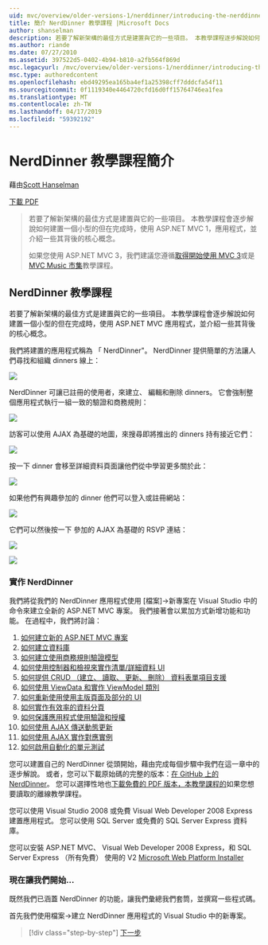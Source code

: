 ```yaml
---
uid: mvc/overview/older-versions-1/nerddinner/introducing-the-nerddinner-tutorial
title: 簡介 NerdDinner 教學課程 |Microsoft Docs
author: shanselman
description: 若要了解新架構的最佳方式是建置與它的一些項目。 本教學課程逐步解說如何建置使用 ASP.NET 的小，但完整的應用程式...
ms.author: riande
ms.date: 07/27/2010
ms.assetid: 397522d5-0402-4b94-b810-a2fb564f869d
msc.legacyurl: /mvc/overview/older-versions-1/nerddinner/introducing-the-nerddinner-tutorial
msc.type: authoredcontent
ms.openlocfilehash: ebd49295ea165ba4ef1a25398cff7dddcfa54f11
ms.sourcegitcommit: 0f1119340e4464720cfd16d0ff15764746ea1fea
ms.translationtype: MT
ms.contentlocale: zh-TW
ms.lasthandoff: 04/17/2019
ms.locfileid: "59392192"
---
```

# <a name="introducing-the-nerddinner-tutorial"></a>NerdDinner 教學課程簡介

藉由[Scott Hanselman](https://github.com/shanselman)

[下載 PDF](http://aspnetmvcbook.s3.amazonaws.com/aspnetmvc-nerdinner_v1.pdf)

> 若要了解新架構的最佳方式是建置與它的一些項目。 本教學課程會逐步解說如何建置一個小型的但在完成時，使用 ASP.NET MVC 1，應用程式，並介紹一些其背後的核心概念。
> 
> 如果您使用 ASP.NET MVC 3，我們建議您遵循[取得開始使用 MVC 3](../../older-versions/getting-started-with-aspnet-mvc3/cs/intro-to-aspnet-mvc-3.md)或是[MVC Music 市集](../../older-versions/mvc-music-store/mvc-music-store-part-1.md)教學課程。


## <a name="nerddinner-tutorial"></a>NerdDinner 教學課程

若要了解新架構的最佳方式是建置與它的一些項目。 本教學課程會逐步解說如何建置一個小型的但在完成時，使用 ASP.NET MVC 應用程式，並介紹一些其背後的核心概念。

我們將建置的應用程式稱為 「 NerdDinner"。 NerdDinner 提供簡單的方法讓人們尋找和組織 dinners 線上：

![](introducing-the-nerddinner-tutorial/_static/image1.png)

NerdDinner 可讓已註冊的使用者，來建立、 編輯和刪除 dinners。 它會強制整個應用程式執行一組一致的驗證和商務規則：

![](introducing-the-nerddinner-tutorial/_static/image2.png)

訪客可以使用 AJAX 為基礎的地圖，來搜尋即將推出的 dinners 持有接近它們：

![](introducing-the-nerddinner-tutorial/_static/image3.png)

按一下 dinner 會移至詳細資料頁面讓他們從中學習更多關於此：

![](introducing-the-nerddinner-tutorial/_static/image4.png)

如果他們有興趣參加的 dinner 他們可以登入或註冊網站：

![](introducing-the-nerddinner-tutorial/_static/image5.png)

它們可以然後按一下 參加的 AJAX 為基礎的 RSVP 連結：

![](introducing-the-nerddinner-tutorial/_static/image6.png)

![](introducing-the-nerddinner-tutorial/_static/image7.png)

### <a name="implementing-nerddinner"></a>實作 NerdDinner

我們將從我們的 NerdDinner 應用程式使用 [檔案]-&gt;新專案在 Visual Studio 中的命令來建立全新的 ASP.NET MVC 專案。 我們接著會以累加方式新增功能和功能。 在過程中，我們將討論：

1. [如何建立新的 ASP.NET MVC 專案](create-a-new-aspnet-mvc-project.md)
2. [如何建立資料庫](create-a-database.md)
3. [如何建立使用商務規則驗證模型](build-a-model-with-business-rule-validations.md)
4. [如何使用控制器和檢視來實作清單/詳細資料 UI](use-controllers-and-views-to-implement-a-listingdetails-ui.md)
5. [如何提供 CRUD （建立、 讀取、 更新、 刪除） 資料表單項目支援](provide-crud-create-read-update-delete-data-form-entry-support.md)
6. [如何使用 ViewData 和實作 ViewModel 類別](use-viewdata-and-implement-viewmodel-classes.md)
7. [如何重新使用使用主版頁面及部分的 UI](re-use-ui-using-master-pages-and-partials.md)
8. [如何實作有效率的資料分頁](implement-efficient-data-paging.md)
9. [如何保護應用程式使用驗證和授權](secure-applications-using-authentication-and-authorization.md)
10. [如何使用 AJAX 傳送動態更新](use-ajax-to-deliver-dynamic-updates.md)
11. [如何使用 AJAX 實作對應實例](use-ajax-to-implement-mapping-scenarios.md)
12. [如何啟用自動化的單元測試](enable-automated-unit-testing.md)

您可以建置自己的 NerdDinner 從頭開始，藉由完成每個步驟中我們在這一章中的逐步解說。 或者，您可以下載原始碼的完整的版本：[在 GitHub 上的 NerdDinner](https://github.com/AspNetMVPSamples/NerdDinner)。 您可以選擇性地也[下載免費的 PDF 版本，本教學課程的](http://aspnetmvcbook.s3.amazonaws.com/aspnetmvc-nerdinner_v1.pdf)如果您想要讀取的離線教學課程。

您可以使用 Visual Studio 2008 或免費 Visual Web Developer 2008 Express 建置應用程式。 您可以使用 SQL Server 或免費的 SQL Server Express 資料庫。

您可以安裝 ASP.NET MVC、 Visual Web Developer 2008 Express，和 SQL Server Express （所有免費） 使用的 V2 [Microsoft Web Platform Installer](https://www.microsoft.com/web/downloads/platform.aspx)

### <a name="now-lets-get-started"></a>現在讓我們開始...

既然我們已涵蓋 NerdDinner 的功能，讓我們彙總我們套筒，並撰寫一些程式碼。

首先我們使用檔案-&gt;建立 NerdDinner 應用程式的 Visual Studio 中的新專案。

> [!div class="step-by-step"]
> [下一步](create-a-new-aspnet-mvc-project.md)
